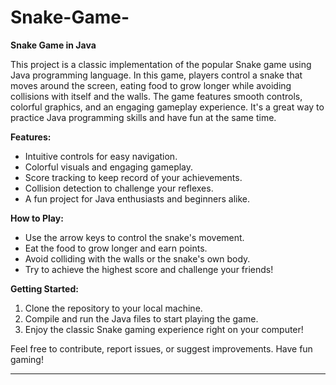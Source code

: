 # Snake-Game-

**Snake Game in Java**

This project is a classic implementation of the popular Snake game using Java programming language. In this game, players control a snake that moves around the screen, eating food to grow longer while avoiding collisions with itself and the walls. The game features smooth controls, colorful graphics, and an engaging gameplay experience. It's a great way to practice Java programming skills and have fun at the same time.

**Features:**
- Intuitive controls for easy navigation.
- Colorful visuals and engaging gameplay.
- Score tracking to keep record of your achievements.
- Collision detection to challenge your reflexes.
- A fun project for Java enthusiasts and beginners alike.

**How to Play:**
- Use the arrow keys to control the snake's movement.
- Eat the food to grow longer and earn points.
- Avoid colliding with the walls or the snake's own body.
- Try to achieve the highest score and challenge your friends!

**Getting Started:**
1. Clone the repository to your local machine.
2. Compile and run the Java files to start playing the game.
3. Enjoy the classic Snake gaming experience right on your computer!

Feel free to contribute, report issues, or suggest improvements. Have fun gaming!

---
